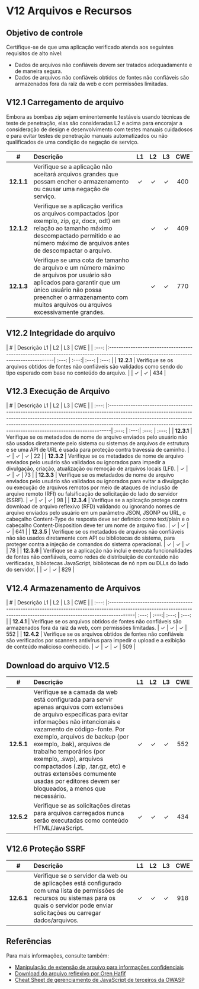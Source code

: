 # V12 Arquivos e Recursos

## Objetivo de controle

Certifique-se de que uma aplicação verificado atenda aos seguintes requisitos de alto nível:

* Dados de arquivos não confiáveis devem ser tratados adequadamente e de maneira segura.
* Dados de arquivos não confiáveis obtidos de fontes não confiáveis são armazenados fora da raiz da web e com permissões limitadas.

## V12.1 Carregamento de arquivo

Embora as bombas zip sejam eminentemente testáveis usando técnicas de teste de penetração, elas são consideradas L2 e acima para encorajar a consideração de design e desenvolvimento com testes manuais cuidadosos e para evitar testes de penetração manuais automatizados ou não qualificados de uma condição de negação de serviço.

| # | Descrição | L1 | L2 | L3 | CWE |
| :---: | :--- | :---: | :---:| :---: | :---: |
| **12.1.1** | Verifique se a aplicação não aceitará arquivos grandes que possam encher o armazenamento ou causar uma negação de serviço. | ✓ | ✓ | ✓ | 400 |
| **12.1.2** | Verifique se a aplicação verifica os arquivos compactados (por exemplo, zip, gz, docx, odt) em relação ao tamanho máximo descompactado permitido e ao número máximo de arquivos antes de descompactar o arquivo. | | ✓ | ✓ | 409 |
| **12.1.3** | Verifique se uma cota de tamanho de arquivo e um número máximo de arquivos por usuário são aplicados para garantir que um único usuário não possa preencher o armazenamento com muitos arquivos ou arquivos excessivamente grandes. | | ✓ | ✓ | 770 |

## V12.2 Integridade do arquivo

| # | Descrição  L1 | L2 | L3 | CWE |
| :---: |:-------------------------------------------------------------------------------------------------------------------------------------| :---: | :---:| :---: | :---: |
| **12.2.1** | Verifique se os arquivos obtidos de fontes não confiáveis são validados como sendo do tipo esperado com base no conteúdo do arquivo. | | ✓ | ✓ | 434 |

## V12.3 Execução de Arquivo

| # | Descrição  L1 | L2 | L3 | CWE |
| :---: |:-------------------------------------------------------------------------------------------------------------------------------------------------------------------------------------------------------------------------------------------------------------------------------------------------------------------------| :---: | :---:| :---: | :---: |
| **12.3.1** | Verifique se os metadados de nome de arquivo enviados pelo usuário não são usados diretamente pelo sistema ou sistemas de arquivos de estrutura e se uma API de URL é usada para proteção contra travessia de caminho. | ✓ | ✓ | ✓ | 22 |
| **12.3.2** | Verifique se os metadados de nome de arquivo enviados pelo usuário são validados ou ignorados para impedir a divulgação, criação, atualização ou remoção de arquivos locais (LFI). | ✓ | ✓ | ✓ | 73 |
| **12.3.3** | Verifique se os metadados de nome de arquivo enviados pelo usuário são validados ou ignorados para evitar a divulgação ou execução de arquivos remotos por meio de ataques de inclusão de arquivo remoto (RFI) ou falsificação de solicitação do lado do servidor (SSRF). | ✓ | ✓ | ✓ | 98 |
| **12.3.4** | Verifique se a aplicação protege contra download de arquivo reflexivo (RFD) validando ou ignorando nomes de arquivo enviados pelo usuário em um parâmetro JSON, JSONP ou URL, o cabeçalho Content-Type de resposta deve ser definido como text/plain e o cabeçalho Content-Disposition deve ter um nome de arquivo fixo. | ✓ | ✓ | ✓ | 641 |
| **12.3.5** | Verifique se os metadados de arquivos não confiáveis não são usados diretamente com API ou bibliotecas do sistema, para proteger contra a injeção de comandos do sistema operacional. | ✓ | ✓ | ✓ | 78 |
| **12.3.6** | Verifique se a aplicação não inclui e executa funcionalidades de fontes não confiáveis, como redes de distribuição de conteúdo não verificadas, bibliotecas JavaScript, bibliotecas de nó npm ou DLLs do lado do servidor. | | ✓ | ✓ | 829 |

## V12.4 Armazenamento de Arquivos

| # | Descrição  L1 | L2 | L3 | CWE |
| :---: |:-----------------------------------------------------------------------------------------------------------------------------------------------------------------------| :---: | :---:| :---: | :---: |
| **12.4.1** | Verifique se os arquivos obtidos de fontes não confiáveis são armazenados fora da raiz da web, com permissões limitadas.                                               | ✓ | ✓ | ✓ | 552 |
| **12.4.2** | Verifique se os arquivos obtidos de fontes não confiáveis são verificados por scanners antivírus para impedir o upload e a exibição de conteúdo malicioso conhecido. | ✓ | ✓ | ✓ | 509 |

## Download do arquivo V12.5

| # | Descrição | L1 | L2 | L3 | CWE |
| :---: | :--- | :---: | :---:| :---: | :---: |
| **12.5.1** | Verifique se a camada da web está configurada para servir apenas arquivos com extensões de arquivo específicas para evitar informações não intencionais e vazamento de código-fonte. Por exemplo, arquivos de backup (por exemplo, .bak), arquivos de trabalho temporários (por exemplo, .swp), arquivos compactados (.zip, .tar.gz, etc) e outras extensões comumente usadas por editores devem ser bloqueados, a menos que necessário. | ✓ | ✓ | ✓ | 552 |
| **12.5.2** | Verifique se as solicitações diretas para arquivos carregados nunca serão executadas como conteúdo HTML/JavaScript. | ✓ | ✓ | ✓ | 434 |

## V12.6 Proteção SSRF

| # | Descrição | L1 | L2 | L3 | CWE |
| :---: | :--- | :---: | :---:| :---: | :---: |
| **12.6.1** | Verifique se o servidor da web ou de aplicações está configurado com uma lista de permissões de recursos ou sistemas para os quais o servidor pode enviar solicitações ou carregar dados/arquivos. | ✓ | ✓ | ✓ | 918 |

## Referências

Para mais informações, consulte também:

* [Manipulação de extensão de arquivo para informações confidenciais](https://owasp.org/www-community/vulnerabilities/Unrestricted_File_Upload)
* [Download do arquivo reflexivo por Oren Hafif](https://www.trustwave.com/Resources/SpiderLabs-Blog/Reflected-File-Download---A-New-Web-Attack-Vector/)
* [Cheat Sheet de gerenciamento de JavaScript de terceiros da OWASP](https://cheatsheetseries.owasp.org/cheatsheets/Third_Party_Javascript_Management_Cheat_Sheet.html)
